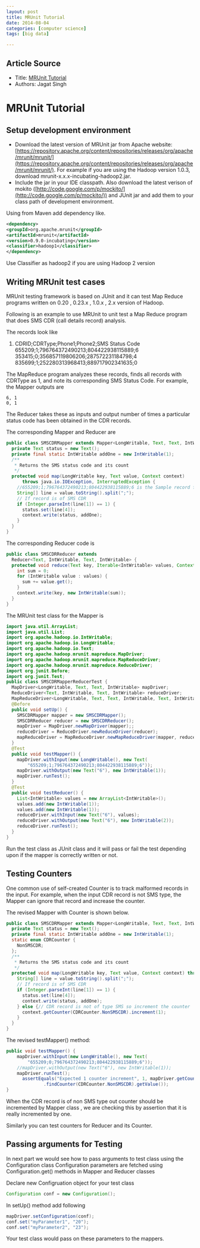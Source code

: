 ```yaml
---
layout: post
title: MRUnit Tutorial
date: 2014-08-04
categories: [computer science]
tags: [big data]

---
```



## Article Source
* Title: [MRUnit Tutorial](https://cwiki.apache.org/confluence/display/MRUNIT/MRUnit+Tutorial)
* Authors: Jagat Singh


# MRUnit Tutorial

## Setup development environment
* Download the latest version of MRUnit jar from Apache website: [https://repository.apache.org/content/repositories/releases/org/apache/mrunit/mrunit/](https://repository.apache.org/content/repositories/releases/org/apache/mrunit/mrunit/). For example if you are using the Hadoop version 1.0.3, download mrunit-x.x.x-incubating-hadoop2.jar.
* Include the jar in your IDE classpath. Also download the latest verison of mokito ([http://code.google.com/p/mockito/](http://code.google.com/p/mockito/)) and JUnit jar and add them to your class path of development environment.


Using from Maven add dependency like.

```xml
<dependency>
<groupId>org.apache.mrunit</groupId>
<artifactId>mrunit</artifactId>
<version>0.9.0-incubating</version>
<classifier>hadoop1</classifier> 
</dependency>
```

Use Classifier as hadoop2 if you are using Hadoop 2 version

## Writing MRUnit test cases

MRUnit testing framework is based on JUnit and it can test Map Reduce programs written on 0.20 , 0.23.x , 1.0.x , 2.x version of Hadoop.

Following is an example to use MRUnit to unit test a Map Reduce program that does SMS CDR (call details record) analysis.

The records look like

1. CDRID;CDRType;Phone1;Phone2;SMS Status Code  
655209;1;796764372490213;804422938115889;6  
353415;0;356857119806206;287572231184798;4  
835699;1;252280313968413;889717902341635;0  


The MapReduce program analyzes these records, finds all records with CDRType as 1, and note its corresponding SMS Status Code. For example, the Mapper outputs are

```
6, 1
0, 1
```

The Reducer takes these as inputs and output number of times a particular status code has been obtained in the CDR records.

The corresponding Mapper and Reducer are

```java
public class SMSCDRMapper extends Mapper<LongWritable, Text, Text, IntWritable> {
  private Text status = new Text();
  private final static IntWritable addOne = new IntWritable(1);
  /**
   * Returns the SMS status code and its count
   */
  protected void map(LongWritable key, Text value, Context context)
      throws java.io.IOException, InterruptedException {
    //655209;1;796764372490213;804422938115889;6 is the Sample record format
    String[] line = value.toString().split(";");
    // If record is of SMS CDR
    if (Integer.parseInt(line[1]) == 1) {
      status.set(line[4]);
      context.write(status, addOne);
    }
  }
}
```

The corresponding Reducer code is

```java
public class SMSCDRReducer extends
  Reducer<Text, IntWritable, Text, IntWritable> {
  protected void reduce(Text key, Iterable<IntWritable> values, Context context) throws java.io.IOException, InterruptedException {
    int sum = 0;
    for (IntWritable value : values) {
      sum += value.get();
    }
    context.write(key, new IntWritable(sum));
  }
}
```

The MRUnit test class for the Mapper is

```java
import java.util.ArrayList;
import java.util.List;
import org.apache.hadoop.io.IntWritable;
import org.apache.hadoop.io.LongWritable;
import org.apache.hadoop.io.Text;
import org.apache.hadoop.mrunit.mapreduce.MapDriver;
import org.apache.hadoop.mrunit.mapreduce.MapReduceDriver;
import org.apache.hadoop.mrunit.mapreduce.ReduceDriver;
import org.junit.Before;
import org.junit.Test;
public class SMSCDRMapperReducerTest {
  MapDriver<LongWritable, Text, Text, IntWritable> mapDriver;
  ReduceDriver<Text, IntWritable, Text, IntWritable> reduceDriver;
  MapReduceDriver<LongWritable, Text, Text, IntWritable, Text, IntWritable> mapReduceDriver;
  @Before
  public void setUp() {
    SMSCDRMapper mapper = new SMSCDRMapper();
    SMSCDRReducer reducer = new SMSCDRReducer();
    mapDriver = MapDriver.newMapDriver(mapper);;
    reduceDriver = ReduceDriver.newReduceDriver(reducer);
    mapReduceDriver = MapReduceDriver.newMapReduceDriver(mapper, reducer);
  }
  @Test
  public void testMapper() {
    mapDriver.withInput(new LongWritable(), new Text(
        "655209;1;796764372490213;804422938115889;6"));
    mapDriver.withOutput(new Text("6"), new IntWritable(1));
    mapDriver.runTest();
  }
  @Test
  public void testReducer() {
    List<IntWritable> values = new ArrayList<IntWritable>();
    values.add(new IntWritable(1));
    values.add(new IntWritable(1));
    reduceDriver.withInput(new Text("6"), values);
    reduceDriver.withOutput(new Text("6"), new IntWritable(2));
    reduceDriver.runTest();
  }
}
```
Run the test class as JUnit class and it will pass or fail the test depending upon if the mapper is correctly written or not.

## Testing Counters
One common use of self-created Counter is to track malformed records in the input.
For example, when the input CDR record is not SMS type, the Mapper can ignore that record and increase the counter.

The revised Mapper with Counter is shown below.

```java
public class SMSCDRMapper extends Mapper<LongWritable, Text, Text, IntWritable> {
  private Text status = new Text();
  private final static IntWritable addOne = new IntWritable(1);
  static enum CDRCounter {
    NonSMSCDR;
  };
  /**
   * Returns the SMS status code and its count
   */
  protected void map(LongWritable key, Text value, Context context) throws java.io.IOException, InterruptedException {
    String[] line = value.toString().split(";");
    // If record is of SMS CDR
    if (Integer.parseInt(line[1]) == 1) {
      status.set(line[4]);
      context.write(status, addOne);
    } else {// CDR record is not of type SMS so increment the counter
      context.getCounter(CDRCounter.NonSMSCDR).increment(1);
    }
  }
}
```

The revised testMapper() method:

```java
public void testMapper() {
    mapDriver.withInput(new LongWritable(), new Text(
        "655209;0;796764372490213;804422938115889;6"));
    //mapDriver.withOutput(new Text("6"), new IntWritable(1));
    mapDriver.runTest();
      assertEquals("Expected 1 counter increment", 1, mapDriver.getCounters()
              .findCounter(CDRCounter.NonSMSCDR).getValue());
}
```  
When the CDR record is of non SMS type out counter should be incremented by Mapper class , we are checking this by assertion that it is really incremented by one.

Similarly you can test counters for Reducer and its Counter.

## Passing arguments for Testing
In next part we would see how to pass arguments to test class using the Configuration class
Configuration parameters are fetched using
Configuration.get() methods in Mapper and Reducer classes

Declare new Configruation object for your test class

```java
Configuration conf = new Configuration();
```

In setUp() method add following

```java
mapDriver.setConfiguration(conf);
conf.set("myParameter1", "20");
conf.set("myParameter2", "23");
```

Your test class would pass on these parameters to the mappers.